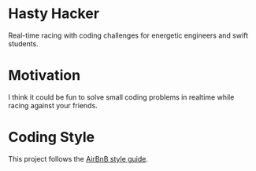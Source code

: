 # Hasty Hacker
Real-time racing with coding challenges for energetic engineers and swift students.

# Motivation
I think it could be fun to solve small coding problems in realtime while racing against your friends.

# Coding Style
This project follows the [AirBnB style guide](https://github.com/airbnb/javascript).



